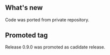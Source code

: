 #

## What's new

Code was ported from private repository.

## Promoted tag

Release 0.9.0 was promoted as cadidate release.
